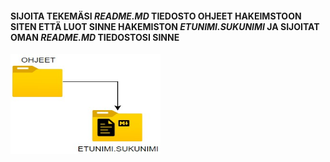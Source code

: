 #### SIJOITA TEKEMÄSI *README.MD* TIEDOSTO OHJEET HAKEIMSTOON SITEN ETTÄ LUOT SINNE HAKEMISTON *ETUNIMI.SUKUNIMI* JA SIJOITAT OMAN *README.MD* TIEDOSTOSI SINNE  

<img src="ohjeet.jpg" width="240" height="160">
